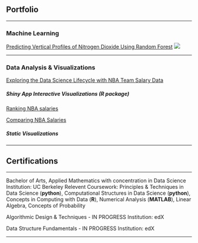 ## Portfolio

---

### Machine Learning

[Predicting Vertical Profiles of Nitrogen Dioxide Using Random Forest]()
![]("./images/average_both_profile.jpeg")

---

### Data Analysis & Visualizations

[Exploring the Data Science Lifecycle with NBA Team Salary Data](/nba_report.html)


##### Shiny App Interactive Visualizations (R package)

[Ranking NBA salaries](https://jenny-projects.shinyapps.io/NBA-barplot/)

[Comparing NBA Salaries](https://jenny-projects.shinyapps.io/NBA-lineplot/)


##### Static Visualizations


---

## Certifications

---
Bachelor of Arts, Applied Mathematics with concentration in Data Science
Institution: UC Berkeley
Relevent Coursework: Principles & Techniques in Data Science (**python**), Computational Structures in Data Science (**python**), Concepts in Computing with Data (**R**), Numerical Analysis (**MATLAB**), Linear Algebra, Concepts of Probability

Algorithmic Design & Techniques - IN PROGRESS
Institution: edX

Data Structure Fundamentals - IN PROGRESS
Institution: edX

---

